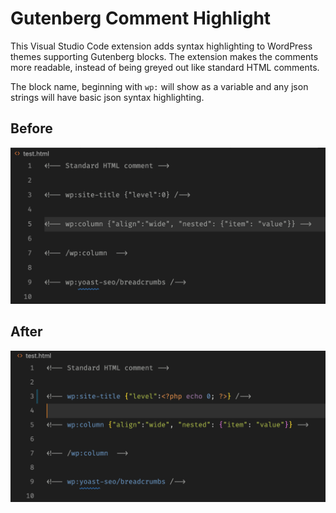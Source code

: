 # Gutenberg Comment Highlight

This Visual Studio Code extension adds syntax highlighting to WordPress themes supporting Gutenberg blocks. The extension makes the comments more readable, instead of being greyed out like standard HTML comments.

The block name, beginning with `wp:` will show as a variable and any json strings will have basic json syntax highlighting.

## Before

![Without this package](assets/without.png)

## After

![Code highlight example](assets/highlight-example.png)
